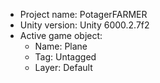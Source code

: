 <!-- UNITY CODE ASSIST INSTRUCTIONS START -->
- Project name: PotagerFARMER
- Unity version: Unity 6000.2.7f2
- Active game object:
  - Name: Plane
  - Tag: Untagged
  - Layer: Default
<!-- UNITY CODE ASSIST INSTRUCTIONS END -->